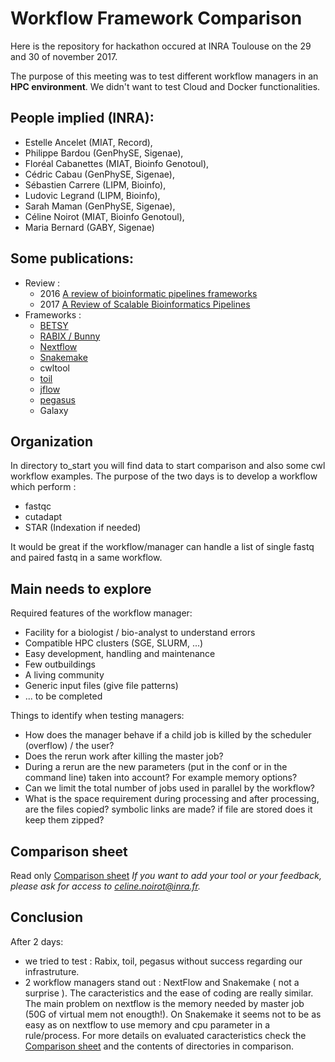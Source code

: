 # Workflow Framework Comparison
Here is the repository for hackathon occured at INRA Toulouse on the 29 and 30 of november 2017.

The purpose of this meeting was to test different workflow managers in an **HPC environment**.
We didn't want to test Cloud and Docker functionalities.

## People implied (INRA):
 * Estelle Ancelet (MIAT, Record), 
 * Philippe Bardou (GenPhySE, Sigenae), 
 * Floréal Cabanettes (MIAT, Bioinfo Genotoul), 
 * Cédric Cabau (GenPhySE, Sigenae), 
 * Sébastien Carrere (LIPM, Bioinfo), 
 * Ludovic Legrand (LIPM, Bioinfo), 
 * Sarah Maman (GenPhySE, Sigenae), 
 * Céline Noirot (MIAT, Bioinfo Genotoul), 
 * Maria Bernard (GABY, Sigenae)

## Some publications:
 * Review :
	* 2016 [A review of bioinformatic pipelines frameworks](bib.oxfordjournals.org/content/early/2016/03/23/bib.bbw020.full)
	* 2017 [A Review of Scalable Bioinformatics Pipelines](https://link.springer.com/content/pdf/10.1007/s41019-017-0047-z.pdf)
 * Frameworks :
	* [BETSY](https://academic.oup.com/bioinformatics/article-lookup/doi/10.1093/bioinformatics/btw817)
	* [RABIX / Bunny](https://www.ncbi.nlm.nih.gov/pmc/articles/PMC5166558/)
	* [Nextflow](https://www.nature.com/articles/nbt.3820.pdf)
	* [Snakemake](https://www.ncbi.nlm.nih.gov/pubmed/22908215)
	* cwltool
	* [toil](https://www.nature.com/articles/nbt.3772)
	* [jflow](https://academic.oup.com/bioinformatics/article/32/3/456/1744024)
	* [pegasus](http://pegasus.isi.edu/publications/2014/2014-fgcs-deelman.pdf)
	* Galaxy

## Organization

In directory to_start you will find data to start comparison and also some
cwl workflow examples.
The purpose of the two days is to develop a workflow which perform :
 - fastqc
 - cutadapt
 - STAR (Indexation if needed)

It would be great if the workflow/manager can handle a list of single fastq and paired fastq in a same workflow.

## Main needs to explore

Required features of the workflow manager:
 - Facility for a biologist / bio-analyst to understand errors
 - Compatible HPC clusters (SGE, SLURM, ...)
 - Easy development, handling and maintenance
 - Few outbuildings
 - A living community
 - Generic input files (give file patterns)
 - ... to be completed

Things to identify when testing managers:

 - How does the manager behave if a child job is killed by the scheduler (overflow) / the user?
 - Does the rerun work after killing the master job?
 - During a rerun are the new parameters (put in the conf or in the command line) taken into account? For example memory options?
 - Can we limit the total number of jobs used in parallel by the workflow?
 - What is the space requirement during processing and after processing, are the files copied? symbolic links are made? if file are stored does it keep them zipped?

## Comparison sheet
Read only [Comparison sheet](https://docs.google.com/spreadsheets/d/1Iss0BYVrhS6-pWg16cWyN-yGUUQjGaKvEqAas_VEn64/edit?usp=sharing)
_If you want to add your tool or your feedback, please ask for access to celine.noirot@inra.fr._

## Conclusion

After 2 days:
- we tried to test : Rabix, toil, pegasus without success regarding our infrastruture.
- 2 workflow managers stand out : NextFlow and Snakemake ( not a surprise ).
The caracteristics and the ease of coding are really similar.
The main problem on nextflow is the memory needed by master job (50G of virtual mem not enougth!).
On Snakemake it seems not to be as easy as on nextflow to use memory and cpu parameter in a rule/process.
For more details on evaluated caracteristics check the [Comparison sheet](https://docs.google.com/spreadsheets/d/1Iss0BYVrhS6-pWg16cWyN-yGUUQjGaKvEqAas_VEn64/edit?usp=sharing) and the contents of directories in comparison.

